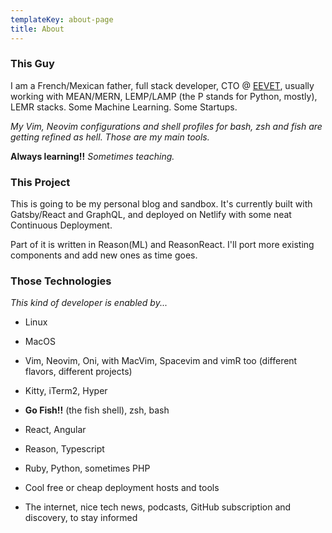 ```yaml
---
templateKey: about-page
title: About
---
```

### This Guy
I am a French/Mexican father, full stack developer, CTO @ [EEVET](https://eevet.com), usually working with MEAN/MERN, LEMP/LAMP (the P stands for Python, mostly), LEMR stacks. Some Machine Learning. Some Startups.  

_My Vim, Neovim configurations and shell profiles for bash, zsh and fish are getting refined as hell. Those are my main tools._  

__Always learning!!__ _Sometimes teaching._

### This Project
This is going to be my personal blog and sandbox. It's currently built
with Gatsby/React and GraphQL, and deployed on Netlify with some neat
Continuous Deployment.  

Part of it is written in Reason(ML) and ReasonReact. I'll port more
existing components and add new ones as time goes.

### Those Technologies
_This kind of developer is enabled by..._  

* Linux
* MacOS

* Vim, Neovim, Oni, with MacVim, Spacevim and vimR too (different flavors,
  different projects)
* Kitty, iTerm2, Hyper
* __Go Fish!!__ (the fish shell), zsh, bash
* React, Angular
* Reason, Typescript
* Ruby, Python, sometimes PHP
* Cool free or cheap deployment hosts and tools
* The internet, nice tech news, podcasts, GitHub subscription and
  discovery, to stay informed
